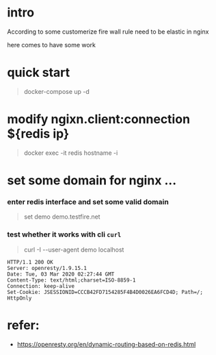 # intro
According to some customerize fire wall rule need to be elastic in nginx

here comes to have some work

# quick start
> docker-compose up -d

# modify ngixn.client:connection ${redis ip}
> docker exec -it redis hostname -i

# set some domain for nginx ...
### enter redis interface and set some valid domain
> set demo demo.testfire.net

### test whether it works with cli `curl`
> curl -I --user-agent demo localhost
```log
HTTP/1.1 200 OK
Server: openresty/1.9.15.1
Date: Tue, 03 Mar 2020 02:27:44 GMT
Content-Type: text/html;charset=ISO-8859-1
Connection: keep-alive
Set-Cookie: JSESSIONID=CCCB42FD7154285F4B4D0026EA6FCD4D; Path=/; HttpOnly
```

# refer:
- https://openresty.org/en/dynamic-routing-based-on-redis.html